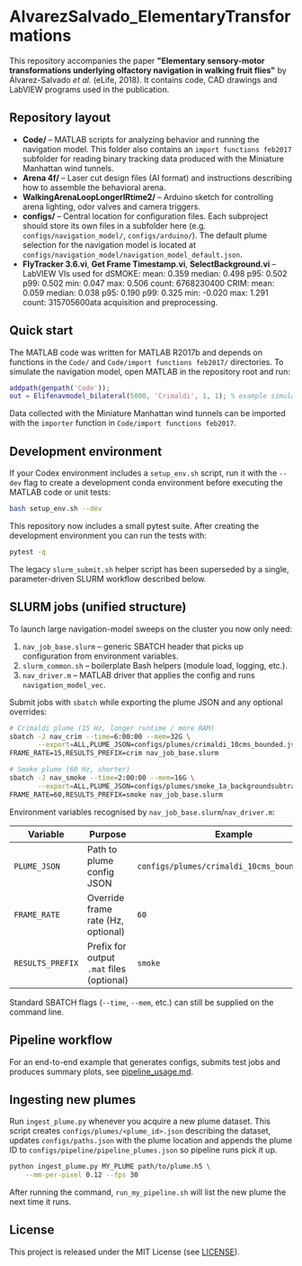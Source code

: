 # AlvarezSalvado_ElementaryTransformations

This repository accompanies the paper **"Elementary sensory-motor transformations underlying olfactory navigation in walking fruit flies"** by Álvarez-Salvado *et al.* (eLife, 2018). It contains code, CAD drawings and LabVIEW programs used in the publication.

## Repository layout

- **Code/** – MATLAB scripts for analyzing behavior and running the navigation model. This folder also contains an `import functions feb2017` subfolder for reading binary tracking data produced with the Miniature Manhattan wind tunnels.
- **Arena 4f/** – Laser cut design files (AI format) and instructions describing how to assemble the behavioral arena.
- **WalkingArenaLoopLongerIRtime2/** – Arduino sketch for controlling arena lighting, odor valves and camera triggers.
- **configs/** – Central location for configuration files. Each subproject should store its own files in a subfolder here (e.g. `configs/navigation_model/`, `configs/arduino/`). The default plume selection for the navigation model is located at `configs/navigation_model/navigation_model_default.json`.
- **FlyTracker 3.6.vi**, **Get Frame Timestamp.vi**, **SelectBackground.vi** – LabVIEW VIs used for dSMOKE:
  mean: 0.359
  median: 0.498
  p95: 0.502
  p99: 0.502
  min: 0.047
  max: 0.506
  count: 6768230400
CRIM:
  mean: 0.059
  median: 0.038
  p95: 0.190
  p99: 0.325
  min: -0.020
  max: 1.291
  count: 315705600ata acquisition and preprocessing.

## Quick start

The MATLAB code was written for MATLAB R2017b and depends on functions in the `Code/` and `Code/import functions feb2017/` directories. To simulate the navigation model, open MATLAB in the repository root and run:

```matlab
addpath(genpath('Code'));
out = Elifenavmodel_bilateral(5000, 'Crimaldi', 1, 1); % example simulation
```

Data collected with the Miniature Manhattan wind tunnels can be imported with the `importer` function in `Code/import functions feb2017`.

## Development environment

If your Codex environment includes a `setup_env.sh` script, run it with the `--dev` flag to create a development conda environment before executing the MATLAB code or unit tests:

```bash
bash setup_env.sh --dev
```

This repository now includes a small pytest suite. After creating the development environment you can run the tests with:

```bash
pytest -q
```

The legacy `slurm_submit.sh` helper script has been superseded by a single, parameter-driven SLURM workflow described below.

## SLURM jobs (unified structure)

To launch large navigation-model sweeps on the cluster you now only need:

1. `nav_job_base.slurm` – generic SBATCH header that picks up configuration from environment variables.  
2. `slurm_common.sh` – boilerplate Bash helpers (module load, logging, etc.).  
3. `nav_driver.m` – MATLAB driver that applies the config and runs `navigation_model_vec`.

Submit jobs with `sbatch` while exporting the plume JSON and any optional overrides:

```bash
# Crimaldi plume (15 Hz, longer runtime / more RAM)
sbatch -J nav_crim --time=6:00:00 --mem=32G \
       --export=ALL,PLUME_JSON=configs/plumes/crimaldi_10cms_bounded.json,\
FRAME_RATE=15,RESULTS_PREFIX=crim nav_job_base.slurm

# Smoke plume (60 Hz, shorter)
sbatch -J nav_smoke --time=2:00:00 --mem=16G \
       --export=ALL,PLUME_JSON=configs/plumes/smoke_1a_backgroundsubtracted.json,\
FRAME_RATE=60,RESULTS_PREFIX=smoke nav_job_base.slurm
```

Environment variables recognised by `nav_job_base.slurm`/`nav_driver.m`:

| Variable | Purpose | Example |
|----------|---------|---------|
| `PLUME_JSON` | Path to plume config JSON | `configs/plumes/crimaldi_10cms_bounded.json` |
| `FRAME_RATE` | Override frame rate (Hz, optional) | `60` |
| `RESULTS_PREFIX` | Prefix for output `.mat` files (optional) | `smoke` |

Standard SBATCH flags (`--time`, `--mem`, etc.) can still be supplied on the command line.

## Pipeline workflow

For an end-to-end example that generates configs, submits test jobs and
produces summary plots, see [pipeline_usage.md](pipeline_usage.md).
## Ingesting new plumes

Run `ingest_plume.py` whenever you acquire a new plume dataset. This script
creates `configs/plumes/<plume_id>.json` describing the dataset, updates
`configs/paths.json` with the plume location and appends the plume ID to
`configs/pipeline/pipeline_plumes.json` so pipeline runs pick it up.

```bash
python ingest_plume.py MY_PLUME path/to/plume.h5 \
    --mm-per-pixel 0.12 --fps 30
```

After running the command, `run_my_pipeline.sh` will list the new plume the next
time it runs.


## License

This project is released under the MIT License (see [LICENSE](LICENSE)).
